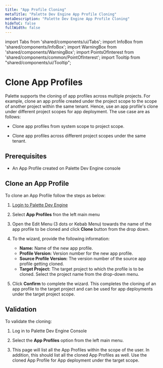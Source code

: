 ```yaml
---
title: "App Profile Cloning"
metaTitle: "Palette Dev Engine App Profile Cloning"
metaDescription: "Palette Dev Engine App Profile Cloning"
hideToC: false
fullWidth: false
---
```


import Tabs from 'shared/components/ui/Tabs';
import InfoBox from 'shared/components/InfoBox';
import WarningBox from 'shared/components/WarningBox';
import PointsOfInterest from 'shared/components/common/PointOfInterest';
import Tooltip from "shared/components/ui/Tooltip";


# Clone App Profiles

Palette supports the cloning of app profiles across multiple projects. For example, clone an app profile created under the project scope to the scope of another project within the same tenant. Hence, use an app profile's clone under different project scopes for app deployment. The use case are as follows:

* Clone app profiles from system scope to project scope.


* Clone app profiles across different project scopes under the same tenant.

## Prerequisites

* An App Profile created on Palette Dev Engine console

## Clone an App Profile

To clone an App Profile follow the steps as below:

1. [Login to Palette Dev Engine](/devx#quickstartwithpaletteappmode)



2. Select **App Profiles** fron the left main menu

 
3. Open the Edit Menu (3 dots or Kebab Menu) towards the name of the app profile to be cloned and click **Clone** button from the drop down.


4. To the wizard, provide the following information:
   * **Name:** Name of the new app profile.
   * **Profile Version:** Version number for the new app profile.
   * **Source Profile Version:** The version number of the source app profile getting cloned.
   * **Target Project:** The target project to which the profile is to be cloned. Select the project name from the drop-down menu.


5. Click **Confirm** to complete the wizard. This completes the cloning of an app profile to the target project and can be used for app deployments under the target project scope.

## Validation

To validate the cloning:

1. Log in to Palette Dev Engine Console


2. Select the **App Profiles** option from the left main menu.     


3. This page will list all the App Profiles within the scope of the user. In addition, this should list all the cloned App Profiles as well. Use the cloned App Profile for App deployment under the target scope.



 



